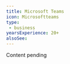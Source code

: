 ```yaml
---
title: Microsoft Teams
icon: Microsoftteams
type:
 - business
yearsExperience: 20+
alsoSee:
---
```


Content pending
